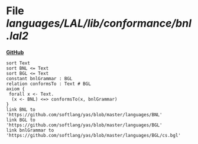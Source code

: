# File _languages/LAL/lib/conformance/bnl.lal2_
**[GitHub](https://github.com/softlang/yas/blob/master/languages/LAL/lib/conformance/bnl.lal2)**
```
sort Text
sort BNL <= Text
sort BGL <= Text
constant bnlGrammar : BGL
relation conformsTo : Text # BGL
axiom {
 forall x <- Text.
  (x <- BNL) <=> conformsTo(x, bnlGrammar)
}
link BNL to 'https://github.com/softlang/yas/blob/master/languages/BNL'
link BGL to 'https://github.com/softlang/yas/blob/master/languages/BGL'
link bnlGrammar to 'https://github.com/softlang/yas/blob/master/languages/BGL/cs.bgl'
```
